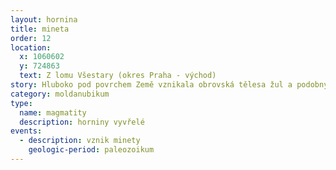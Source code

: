 ```yaml
---
layout: hornina
title: mineta
order: 12
location:
  x: 1060602
  y: 724863
  text: Z lomu Všestary (okres Praha - východ)
story: Hluboko pod povrchem Země vznikala obrovská tělesa žul a podobných hlubinných vyvřelin. Malá část magmatu pronikla podél pukliny vzhůru do nadložních metamorfovaných hornin. Vznikla žíla o mocnosti kolem 0,5 m. Později se žíla díky erozi dostala na zemský povrch.
category: moldanubikum
type:
  name: magmatity
  description: horniny vyvřelé
events:
  - description: vznik minety
    geologic-period: paleozoikum
---
```


